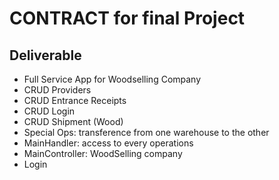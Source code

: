 # CONTRACT for final Project
##  Deliverable

- Full Service App for Woodselling Company
- CRUD Providers
- CRUD Entrance Receipts
- CRUD Login
- CRUD Shipment (Wood)
- Special Ops: transference from one warehouse to the other
- MainHandler: access to every operations
- MainController: WoodSelling company
- Login
